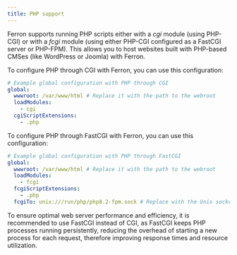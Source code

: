 ```yaml
---
title: PHP support
---
```


Ferron supports running PHP scripts either with a _cgi_ module (using PHP-CGI) or with a _fcgi_ module (using either PHP-CGI configured as a FastCGI server or PHP-FPM). This allows you to host websites built with PHP-based CMSes (like WordPress or Joomla) with Ferron.

To configure PHP through CGI with Ferron, you can use this configuration:

```yaml
# Example global configuration with PHP through CGI
global:
  wwwroot: /var/www/html # Replace it with the path to the webroot
  loadModules:
    - cgi
  cgiScriptExtensions:
    - .php
```

To configure PHP through FastCGI with Ferron, you can use this configuration:

```yaml
# Example global configuration with PHP through FastCGI
global:
  wwwroot: /var/www/html # Replace it with the path to the webroot
  loadModules:
    - fcgi
  fcgiScriptExtensions:
    - .php
  fcgiTo: unix:///run/php/php8.2-fpm.sock # Replace with the Unix socket URL with actual path to the PHP FastCGI daemon socket.
```

To ensure optimal web server performance and efficiency, it is recommended to use FastCGI instead of CGI, as FastCGI keeps PHP processes running persistently, reducing the overhead of starting a new process for each request, therefore improving response times and resource utilization.